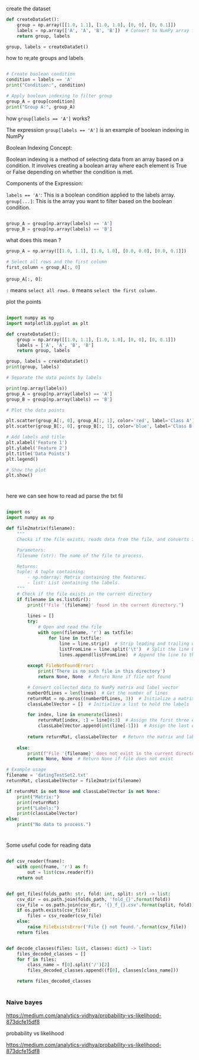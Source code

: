 create the dataset 

```py
def createDataSet():
    group = np.array([[1.0, 1.1], [1.0, 1.0], [0, 0], [0, 0.1]])
    labels = np.array(['A', 'A', 'B', 'B'])  # Convert to NumPy array for boolean indexing
    return group, labels
```

```py
group, labels = createDataSet()
```


how to re;ate groups and labels 

```py

# Create boolean condition
condition = labels == 'A'
print("Condition:", condition)

# Apply boolean indexing to filter group
group_A = group[condition]
print("Group A:", group_A)

```
how `group[labels == 'A']` works?

The expression `group[labels == 'A']` is an example of boolean indexing in NumPy

Boolean Indexing Concept:

Boolean indexing is a method of selecting data from an array based on a condition. It involves creating a boolean array where each element is True or False depending on whether the condition is met.

Components of the Expression:

`labels == 'A'`: This is a boolean condition applied to the labels array.
`group[...]`: This is the array you want to filter based on the boolean condition.


```py

group_A = group[np.array(labels) == 'A']
group_B = group[np.array(labels) == 'B']

```

what does this mean ?

```py
group_A = np.array([[1.0, 1.1], [1.0, 1.0], [0.0, 0.0], [0.0, 0.1]])

# Select all rows and the first column
first_column = group_A[:, 0]

```

`group_A[:, 0]`:

`:` means `select all rows.`
`0` means `select the first column.`

plot the points 

```py

import numpy as np 
import matplotlib.pyplot as plt

def createDataSet():
    group = np.array([[1.0, 1.1], [1.0, 1.0], [0, 0], [0, 0.1]])
    labels = ['A', 'A', 'B', 'B']
    return group, labels 

group, labels = createDataSet()
print(group, labels)

# Separate the data points by labels

print(np.array(labels))
group_A = group[np.array(labels) == 'A']
group_B = group[np.array(labels) == 'B']

# Plot the data points

plt.scatter(group_A[:, 0], group_A[:, 1], color='red', label='Class A')
plt.scatter(group_B[:, 0], group_B[:, 1], color='blue', label='Class B')

# Add labels and title
plt.xlabel('Feature 1')
plt.ylabel('Feature 2')
plt.title('Data Points')
plt.legend()

# Show the plot
plt.show()

```

#

here we can see how to read ad parse the txt fil

```py

import os
import numpy as np

def file2matrix(filename):
    """
    Checks if the file exists, reads data from the file, and converts it into a NumPy matrix and label vector.

    Parameters:
    filename (str): The name of the file to process.

    Returns:
    tuple: A tuple containing:
        - np.ndarray: Matrix containing the features.
        - list: List containing the labels.
    """
    # Check if the file exists in the current directory
    if filename in os.listdir():
        print(f"File '{filename}' found in the current directory.")
        
        lines = []
        try:
            # Open and read the file
            with open(filename, 'r') as txtfile:
                for line in txtfile:
                    line = line.strip()  # Strip leading and trailing whitespace
                    listFromLine = line.split('\t')  # Split the line by tabs
                    lines.append(listFromLine)  # Append the line to the list
        
        except FileNotFoundError:
            print('There is no such file in this directory')
            return None, None  # Return None if file not found

        # Convert collected data to NumPy matrix and label vector
        numberOfLines = len(lines)  # Get the number of lines
        returnMat = np.zeros((numberOfLines, 3))  # Initialize a matrix to hold the data
        classLabelVector = []  # Initialize a list to hold the labels

        for index, line in enumerate(lines):
            returnMat[index, :] = line[0:3]  # Assign the first three elements to the matrix
            classLabelVector.append(int(line[-1]))  # Assign the last element as the label
        
        return returnMat, classLabelVector  # Return the matrix and label vector
    
    else:
        print(f"File '{filename}' does not exist in the current directory.")
        return None, None  # Return None if file does not exist

# Example usage
filename = 'datingTestSet2.txt'
returnMat, classLabelVector = file2matrix(filename)

if returnMat is not None and classLabelVector is not None:
    print("Matrix:")
    print(returnMat)
    print("Labels:")
    print(classLabelVector)
else:
    print("No data to process.")


```


#

Some useful code for reading data 







```py

def csv_reader(fname):
    with open(fname, 'r') as f:
        out = list(csv.reader(f))
    return out


def get_files(folds_path: str, fold: int, split: str) -> list:
    csv_dir = os.path.join(folds_path, 'fold_{}'.format(fold))
    csv_file = os.path.join(csv_dir, '{}_f_{}.csv'.format(split, fold))
    if os.path.exists(csv_file):
        files = csv_reader(csv_file)
    else:
        raise FileExistsError('File {} not found.'.format(csv_file))
    return files


def decode_classes(files: list, classes: dict) -> list:
    files_decoded_classes = []
    for f in files:
        class_name = f[0].split('/')[2]
        files_decoded_classes.append((f[0], classes[class_name]))

    return files_decoded_classes

```

#

### Naive bayes 

https://medium.com/analytics-vidhya/probability-vs-likelihood-873dcfe15df8

probability vs likelihood 

https://medium.com/analytics-vidhya/probability-vs-likelihood-873dcfe15df8








